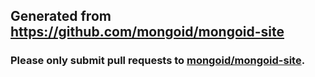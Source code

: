 ## Generated from https://github.com/mongoid/mongoid-site

### Please only submit pull requests to [mongoid/mongoid-site](https://github.com/mongoid/mongoid-site).
